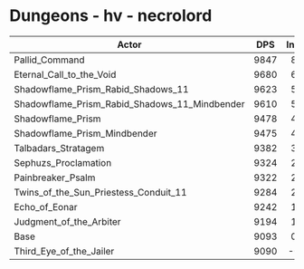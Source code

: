 # Dungeons - hv - necrolord
| Actor | DPS | Increase |
|---|:---:|:---:|
|Pallid_Command|9847|8.29%|
|Eternal_Call_to_the_Void|9680|6.46%|
|Shadowflame_Prism_Rabid_Shadows_11|9623|5.83%|
|Shadowflame_Prism_Rabid_Shadows_11_Mindbender|9610|5.69%|
|Shadowflame_Prism|9478|4.23%|
|Shadowflame_Prism_Mindbender|9475|4.20%|
|Talbadars_Stratagem|9382|3.18%|
|Sephuzs_Proclamation|9324|2.54%|
|Painbreaker_Psalm|9322|2.52%|
|Twins_of_the_Sun_Priestess_Conduit_11|9284|2.10%|
|Echo_of_Eonar|9242|1.64%|
|Judgment_of_the_Arbiter|9194|1.11%|
|Base|9093|0.00%|
|Third_Eye_of_the_Jailer|9090|-0.03%|
